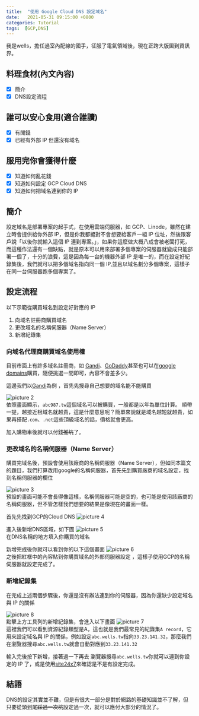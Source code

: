 ```yaml
---
title:  "使用 Google Cloud DNS 設定域名"
date:   2021-05-31 09:15:00 +0800
categories: Tutorial
tags:  [GCP,DNS]
--- 
```

我是wells，擔任過室內配線的國手，征服了電氣領域後，現在正跨大版圖到資訊界。

## 料理食材(內文內容)
- [X] 簡介
- [X] DNS設定流程

## 誰可以安心食用(適合誰讀)
- [X] 有閒錢
- [X] 已經有外部 IP 但還沒有域名

## 服用完你會獲得什麼
- [X] 知道如何亂花錢
- [X] 知道如何設定 GCP Cloud DNS
- [X] 知道如何把域名連到你的 IP

## 簡介
設定域名是部署專案的起手式，在使用雲端伺服器，如 GCP、Linode，雖然在建立時會提供給你外部 IP，但是你我都絕對不會想要給客戶一組 IP 位址，然後跟客戶說「以後你就輸入這個 IP 連到專案。」，如果你這麼做大概八成會被老闆打死，而這種作法還有一個缺點，就是原本可以用來部署多個專案的伺服器就變成只能部署一個了，十分的浪費，這是因為每一台的機器外部 IP 是唯一的，而在設定好紀錄集後，我們就可以把多個域名指向同一個 IP,並且以域名劃分多個專案，這樣子在同一台伺服器跑多個專案了。

## 設定流程
以下示範從購買域名到設定好對應的 IP
1. 向域名註冊商購買域名
2.   更改域名的名稱伺服器（Name Server）
3. 新增紀錄集

### 向域名代理商購買域名使用權
目前市面上有許多域名註冊商，如 [Gandi](https://www.gandi.net/)、[GoDaddy](https://tw.godaddy.com/)甚至也可以在[google domains](https://domains.google.com/registrar/search)購買，隨便挑選一間即可，內容不會差多少。

這邊我們以[Gandi](https://www.gandi.net/)為例 ，首先先搜尋自己想要的域名能不能購買

![picture 2](/assets/images/2021-05-31-使用GCP設定DNS-4206095e809cdc4cf374f8d1d32370b98e675400d574ad6b7b16f064f35dc659.png)  
依照畫面顯示，`abc987.tw`這個域名可以被購買，一般都是以年為單位計算。
順帶一提，越接近根域名就越貴，這是什麼意思呢？簡單來說就是域名越短就越貴，如果再搭配`.com`、`.net`這些頂級域名的話，價格就會更高。

加入購物車後就可以付錢~~推坑~~了。

### 更改域名的名稱伺服器（Name Server）
購買完域名後，預設會使用該廠商的名稱伺服器（Name Server），但如同本篇文的題目，我們打算改用google的名稱伺服器，首先先到購買廠商的域名設定，找到名稱伺服器的欄位

![picture 3](/assets/images/2021-05-31-使用GCP設定DNS-c8954dddbfd449bd496ae21223eae76453dd5485a7da0f3b1ad90aaf8bee4274.png)  
預設的畫面可能不會長得像這樣，名稱伺服器可能是空的，也可能是使用該廠商的名稱伺服器，但不管怎樣我們想要的結果是像現在的畫面一樣。

首先先找到GCP的Cloud DNS
![picture 4](/assets/images/2021-05-31-使用GCP設定DNS-9c4b0298c47f4521f27566f7ac021eb97305fbd6b0ac0f97f66eb5cf9d8d35da.png)  
  
進入後新增DNS區域，如下圖
![picture 5](/assets/images/2021-05-31-使用GCP設定DNS-d4ff48455f7cacacc36d0e810ee5ccbb0449afeb80a9f580de823a27fb51e091.png)  
在DNS名稱的地方填入你購買的域名

新增完成後你就可以看到你的以下這個畫面
 ![picture 6](/assets/images/2021-05-31-使用GCP設定DNS-75d9677bfad32c6f70a48805ea3a4a55e4e49250f29ce5d6bf9a1b7167e7afe4.png)  
之後把紅框中的內容貼到你購買域名的外部伺服器設定 ，這樣子使用GCP的名稱伺服器就設定完成了。

### 新增紀錄集
在完成上述兩個步驟後，你還是沒有辦法連到你的伺服器，因為你還缺少設定域名與 IP 的關係

![picture 8](/assets/images/2021-05-31-使用GCP設定DNS-52a2d2ce0ffe696fbf40c6035096607348e555bdd8f2c9cc7c9f38656806ac42.png)  
點擊上方工具列的新增紀錄集，會進入以下畫面
![picture 7](/assets/images/2021-05-31-使用GCP設定DNS-834d0015a3d347b95bbaf56e5d65216f53c6fedf2351d96c195536ce32489eb4.png)  
這裡我們可以看到資源紀錄類型是A，這也就是我們最常見的紀錄集`A record`，它用來設定域名與  IP 的關係，例如設定`abc.wells.tw`指向`33.23.141.32`，那麼我們在瀏覽器搜尋`abc.wells.tw`就會自動對應到`33.23.141.32`

輸入完後按下新增，接著過一下再去 瀏覽器搜尋`abc.wells.tw`你就可以連到你設定的 IP 了，或是使用[site24x7](https://www.site24x7.com/find-IP-address-of-web-site.html)來確認是不是有設定完成。

## 結語
DNS的設定其實並不難，但是有很大一部分是對於網路的基礎知識並不了解，但只要從頭到尾~~踩過一次坑~~設定過一次，就可以應付大部分的情況了。